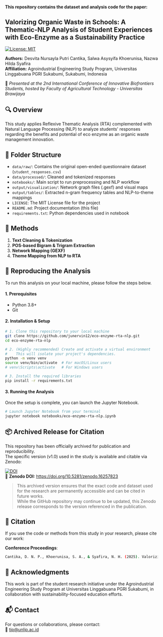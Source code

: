 #### This repository contains the dataset and analysis code for the paper:  
## **Valorizing Organic Waste in Schools: A Thematic-NLP Analysis of Student Experiences with Eco-Enzyme as a Sustainability Practice**

[![License: MIT](https://img.shields.io/badge/License-MIT-yellow.svg)](https://opensource.org/licenses/MIT)

**Authors:** Desvita Nursayla Putri Cantika, Salwa Asysyifa Khoerunisa, Nazwa Hilda Syafira  
**Affiliation:** Agroindustrial Engineering Study Program, Universitas Linggabuana PGRI Sukabumi, Sukabumi, Indonesia

📍 *Presented at the 2nd International Conference of Innovative Biofrontiers Students, hosted by Faculty of Agricultural Technology - Universitas Brawijaya*

## 🔍 Overview

This study applies Reflexive Thematic Analysis (RTA) complemented with Natural Language Processing (NLP) to analyze students' responses regarding the benefits and potential of eco enzyme as an organic waste management innovation.

## 📁 Folder Structure

- `data/raw/`: Contains the original open-ended questionnaire dataset (`student_responses.csv`)
- `data/processed/`: Cleaned and tokenized responses
- `notebooks/`: Main script to run preprocessing and NLP workflow
- `output/visualization/`: Network graph files (.gexf) and visual maps
- `output/tables/`: Extracted n-gram frequency tables and NLP-to-theme mappings
- `LICENSE`: The MIT License file for the project
- `README.md`: Project documentation (this file)
- `requirements.txt`: Python dependencies used in notebook

## 📜 Methods

1. **Text Cleaning & Tokenization**  
2. **POS-based Bigram & Trigram Extraction**  
3. **Network Mapping (GEXF)**  
4. **Theme Mapping from NLP to RTA**

## 🚀 **Reproducing the Analysis**

To run this analysis on your local machine, please follow the steps below.

#### **1. Prerequisites**
* Python 3.8+
* Git

#### **2. Installation & Setup**

```bash
# 1. Clone this repository to your local machine
git clone https://github.com/junervin12/eco-enzyme-rta-nlp.git
cd eco-enzyme-rta-nlp

# 2. (Highly recommended) Create and activate a virtual environment
#    This will isolate your project's dependencies.
python -m venv venv
source venv/bin/activate  # For macOS/Linux users
# venv\Scripts\activate   # For Windows users

# 3. Install the required libraries
pip install -r requirements.txt
```

#### **3. Running the Analysis**
Once the setup is complete, you can launch the Jupyter Notebook.

```bash
# Launch Jupyter Notebook from your terminal
jupyter notebook notebooks/eco-enzyme-rta-nlp.ipynb
```

## 📦 Archived Release for Citation

This repository has been officially archived for publication and reproducibility.  
The specific version (v1.0) used in the study is available and citable via Zenodo:

[![DOI](https://zenodo.org/badge/DOI/10.5281/zenodo.16257823.svg)](https://doi.org/10.5281/zenodo.16257823)  
🔗 **Zenodo DOI:** https://doi.org/10.5281/zenodo.16257823

> This archived version ensures that the exact code and dataset used for the research are permanently accessible and can be cited in future works.  
> While the GitHub repository may continue to be updated, this Zenodo release corresponds to the version referenced in the publication.

## 📄 **Citation**

If you use the code or methods from this study in your research, please cite our work:

**Conference Proceedings**:

```bash
Cantika, D. N. P., Khoerunisa, S. A., & Syafira, N. H. (2025). Valorizing Organic Waste in Schools: A Thematic-NLP Analysis of Student Experiences with Eco-Enzyme as a Sustainability Practice. In Proceedings of the 2nd International Conference of Innovative Biofrontiers Students. Universitas Brawijaya, Malang, Indonesia.
```

## 🤝 Acknowledgments

This work is part of the student research initiative under the Agroindustrial Engineering Study Program at Universitas Linggabuana PGRI Sukabumi, in collaboration with sustainability-focused education efforts.

## 📬 Contact

For questions or collaborations, please contact:  
📧 tip@unlip.ac.id



